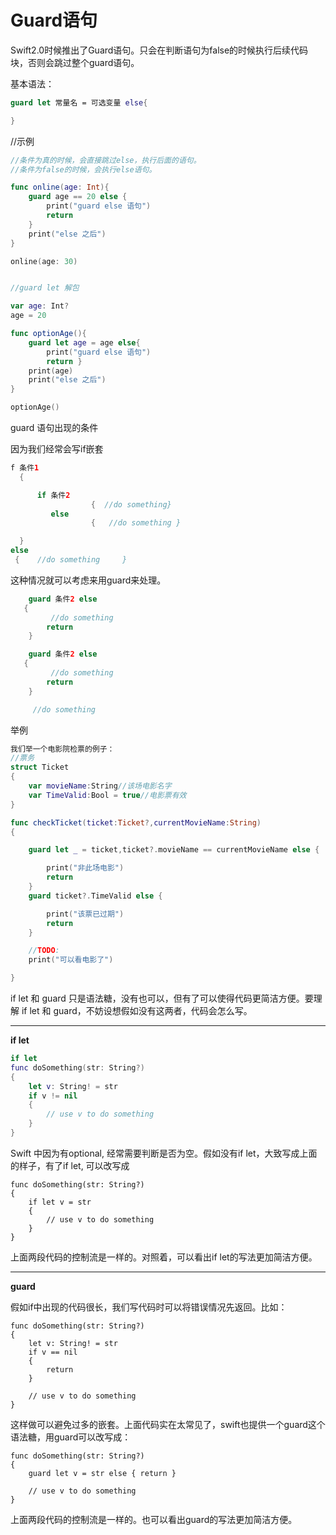# Guard语句

Swift2.0时候推出了Guard语句。只会在判断语句为false的时候执行后续代码块，否则会跳过整个guard语句。

基本语法：

```swift
guard let 常量名 = 可选变量 else{

}
```

//示例

```swift
//条件为真的时候，会直接跳过else，执行后面的语句。
//条件为false的时候，会执行else语句。

func online(age: Int){
    guard age == 20 else {
        print("guard else 语句")
        return
    }
    print("else 之后")
}

online(age: 30)


//guard let 解包

var age: Int?
age = 20

func optionAge(){
    guard let age = age else{
        print("guard else 语句")
        return }
    print(age)
    print("else 之后")
}

optionAge()
```

guard 语句出现的条件

因为我们经常会写if嵌套

```swift
f 条件1
  {

      if 条件2
                  {  //do something}
         else
                  {   //do something }

  }
else
 {    //do something     }
```

这种情况就可以考虑来用guard来处理。

```swift
    guard 条件2 else
   {
         //do something 
        return
    }

    guard 条件2 else
   {
         //do something 
        return
    }

     //do something
```

举例

```swift
我们举一个电影院检票的例子：
//票务
struct Ticket
{
    var movieName:String//该场电影名字
    var TimeValid:Bool = true//电影票有效
}

func checkTicket(ticket:Ticket?,currentMovieName:String)
{

    guard let _ = ticket,ticket?.movieName == currentMovieName else {

        print("非此场电影")
        return
    }
    guard ticket?.TimeValid else {

        print("该票已过期")
        return
    }

    //TODO:
    print("可以看电影了")

}
```

if let 和 guard 只是语法糖，没有也可以，但有了可以使得代码更简洁方便。要理解 if let 和 guard，不妨设想假如没有这两者，代码会怎么写。

------------------------------------  


**if let**

```Swift
if let
func doSomething(str: String?)
{
    let v: String! = str
    if v != nil
    {
        // use v to do something
    }
}

```

Swift 中因为有optional, 经常需要判断是否为空。假如没有if let，大致写成上面的样子，有了if let, 可以改写成

```
func doSomething(str: String?)
{
    if let v = str
    {
        // use v to do something
    }
}

```

上面两段代码的控制流是一样的。对照着，可以看出if let的写法更加简洁方便。

------------------------------------

**guard**

假如if中出现的代码很长，我们写代码时可以将错误情况先返回。比如：

```
func doSomething(str: String?)
{
    let v: String! = str
    if v == nil
    {
        return
    }

    // use v to do something
}

```

这样做可以避免过多的嵌套。上面代码实在太常见了，swift也提供一个guard这个语法糖，用guard可以改写成：

```
func doSomething(str: String?)
{
    guard let v = str else { return }

    // use v to do something
}

```

上面两段代码的控制流是一样的。也可以看出guard的写法更加简洁方便。  


